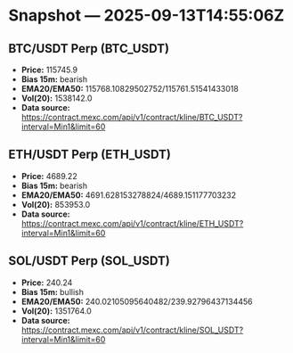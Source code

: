 # Snapshot — 2025-09-13T14:55:06Z

## BTC/USDT Perp (BTC_USDT)
- **Price:** 115745.9
- **Bias 15m:** bearish
- **EMA20/EMA50:** 115768.10829502752/115761.51541433018
- **Vol(20):** 1538142.0
- **Data source:** https://contract.mexc.com/api/v1/contract/kline/BTC_USDT?interval=Min1&limit=60

## ETH/USDT Perp (ETH_USDT)
- **Price:** 4689.22
- **Bias 15m:** bearish
- **EMA20/EMA50:** 4691.628153278824/4689.151177703232
- **Vol(20):** 853953.0
- **Data source:** https://contract.mexc.com/api/v1/contract/kline/ETH_USDT?interval=Min1&limit=60

## SOL/USDT Perp (SOL_USDT)
- **Price:** 240.24
- **Bias 15m:** bullish
- **EMA20/EMA50:** 240.02105095640482/239.92796437134456
- **Vol(20):** 1351764.0
- **Data source:** https://contract.mexc.com/api/v1/contract/kline/SOL_USDT?interval=Min1&limit=60
